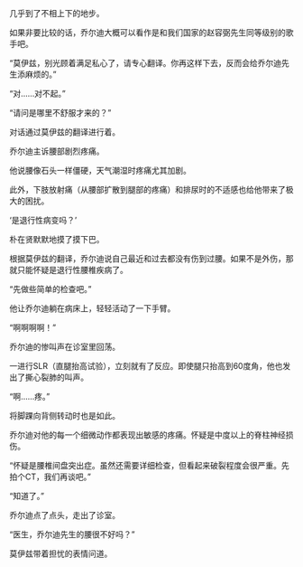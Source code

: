 几乎到了不相上下的地步。

如果非要比较的话，乔尔迪大概可以看作是和我们国家的赵容弼先生同等级别的歌手吧。

“莫伊兹，别光顾着满足私心了，请专心翻译。你再这样下去，反而会给乔尔迪先生添麻烦的。”

“对……对不起。”

“请问是哪里不舒服才来的？”

对话通过莫伊兹的翻译进行着。

乔尔迪主诉腰部剧烈疼痛。

他说腰像石头一样僵硬，天气潮湿时疼痛尤其加剧。

此外，下肢放射痛（从腰部扩散到腿部的疼痛）和排尿时的不适感也给他带来了极大的困扰。

‘是退行性病变吗？’

朴在贤默默地摸了摸下巴。

根据莫伊兹的翻译，乔尔迪说自己最近和过去都没有伤到过腰。如果不是外伤，那就只能怀疑是退行性腰椎疾病了。

“先做些简单的检查吧。”

他让乔尔迪躺在病床上，轻轻活动了一下手臂。

“啊啊啊啊！”

乔尔迪的惨叫声在诊室里回荡。

一进行SLR（直腿抬高试验），立刻就有了反应。即使腿只抬高到60度角，他也发出了撕心裂肺的叫声。

“啊……疼。”

将脚踝向背侧转动时也是如此。

乔尔迪对他的每一个细微动作都表现出敏感的疼痛。怀疑是中度以上的脊柱神经损伤。

“怀疑是腰椎间盘突出症。虽然还需要详细检查，但看起来破裂程度会很严重。先拍个CT，我们再谈吧。”

“知道了。”

乔尔迪点了点头，走出了诊室。

“医生，乔尔迪先生的腰很不好吗？”

莫伊兹带着担忧的表情问道。